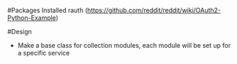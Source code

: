 #Packages Installed
rauth (https://github.com/reddit/reddit/wiki/OAuth2-Python-Example)

#Design
- Make a base class for collection modules, each module will be set up for a specific service
